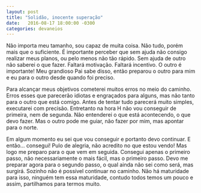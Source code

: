 ```yaml
---
layout: post
title: "Solidão, inocente superação"
date:   2016-08-17 18:00:00 -0300
categories: devaneios
---
```


Não importa meu tamanho, sou capaz de muita coisa. Não tudo, porém mais que o suficiente. É importante perceber que sem ajuda não consigo realizar meus planos, ou pelo menos não tão rápido. Sem ajuda de outro não saberei o que fazer. Faltará motivação. Faltará incentivo. O outro é importante! Meu grandioso Pai sabe disso, então preparou o outro para mim e eu para o outro desde quando foi preciso.

Para alcançar meus objetivos cometerei muitos erros no meio do caminho. Erros esses que parecerão idiotas e engraçados para alguns, mas não tanto para o outro que está comigo. Antes de tentar tudo parecerá muito simples, executarei com precisão. Entretanto na hora H não vou conseguir de primeira, nem de segunda. Não entenderei o que está acontecendo, o que devo fazer. Mas o outro pode me guiar, não fazer por mim, mas apontar para o norte.

Em algum momento eu sei que vou conseguir e portanto devo continuar. E então… consegui! Pulo de alegria, não acredito no que estou vendo! Mas logo me preparo para o que vem em seguida. Consegui apenas o primeiro passo, não necessariamente o mais fácil, mas o primeiro passo. Devo me preparar agora para o segundo passo, o qual ainda não sei como será, mas surgirá. Sozinho não é possível continuar no caminho. Não há maturidade para isso, ninguém tem essa maturidade, contudo todos temos um pouco e assim, partilhamos para termos muito.